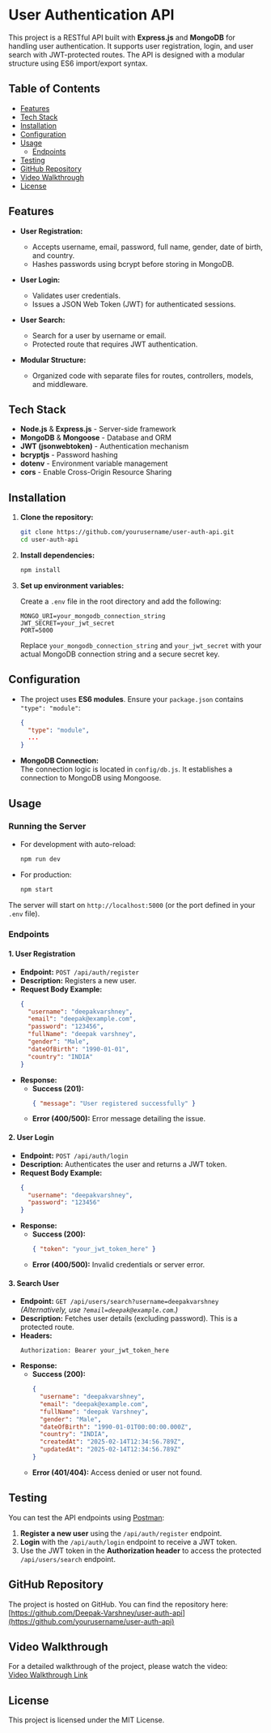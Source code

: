 # User Authentication API

This project is a RESTful API built with **Express.js** and **MongoDB** for handling user authentication. It supports user registration, login, and user search with JWT-protected routes. The API is designed with a modular structure using ES6 import/export syntax.

## Table of Contents

- [Features](#features)
- [Tech Stack](#tech-stack)
- [Installation](#installation)
- [Configuration](#configuration)
- [Usage](#usage)
  - [Endpoints](#endpoints)
- [Testing](#testing)
- [GitHub Repository](#github-repository)
- [Video Walkthrough](#video-walkthrough)
- [License](#license)

## Features

- **User Registration:**  
  - Accepts username, email, password, full name, gender, date of birth, and country.
  - Hashes passwords using bcrypt before storing in MongoDB.

- **User Login:**  
  - Validates user credentials.
  - Issues a JSON Web Token (JWT) for authenticated sessions.

- **User Search:**  
  - Search for a user by username or email.
  - Protected route that requires JWT authentication.

- **Modular Structure:**  
  - Organized code with separate files for routes, controllers, models, and middleware.

## Tech Stack

- **Node.js** & **Express.js** - Server-side framework
- **MongoDB** & **Mongoose** - Database and ORM
- **JWT (jsonwebtoken)** - Authentication mechanism
- **bcryptjs** - Password hashing
- **dotenv** - Environment variable management
- **cors** - Enable Cross-Origin Resource Sharing

## Installation

1. **Clone the repository:**

   ```bash
   git clone https://github.com/yourusername/user-auth-api.git
   cd user-auth-api
   ```

2. **Install dependencies:**

   ```bash
   npm install
   ```

3. **Set up environment variables:**

   Create a `.env` file in the root directory and add the following:

   ```env
   MONGO_URI=your_mongodb_connection_string
   JWT_SECRET=your_jwt_secret
   PORT=5000
   ```

   Replace `your_mongodb_connection_string` and `your_jwt_secret` with your actual MongoDB connection string and a secure secret key.

## Configuration

- The project uses **ES6 modules**. Ensure your `package.json` contains `"type": "module"`:
  ```json
  {
    "type": "module",
    ...
  }
  ```

- **MongoDB Connection:**  
  The connection logic is located in `config/db.js`. It establishes a connection to MongoDB using Mongoose.

## Usage

### Running the Server

- For development with auto-reload:

  ```bash
  npm run dev
  ```

- For production:

  ```bash
  npm start
  ```

The server will start on `http://localhost:5000` (or the port defined in your `.env` file).

### Endpoints

#### 1. **User Registration**

- **Endpoint:** `POST /api/auth/register`
- **Description:** Registers a new user.
- **Request Body Example:**
  ```json
  {
    "username": "deepakvarshney",
    "email": "deepak@example.com",
    "password": "123456",
    "fullName": "deepak varshney",
    "gender": "Male",
    "dateOfBirth": "1990-01-01",
    "country": "INDIA"
  }
  ```
- **Response:**
  - **Success (201):**
    ```json
    { "message": "User registered successfully" }
    ```
  - **Error (400/500):** Error message detailing the issue.

#### 2. **User Login**

- **Endpoint:** `POST /api/auth/login`
- **Description:** Authenticates the user and returns a JWT token.
- **Request Body Example:**
  ```json
  {
    "username": "deepakvarshney",
    "password": "123456"
  }
  ```
- **Response:**
  - **Success (200):**
    ```json
    { "token": "your_jwt_token_here" }
    ```
  - **Error (400/500):** Invalid credentials or server error.

#### 3. **Search User**

- **Endpoint:** `GET /api/users/search?username=deepakvarshney`  
  *(Alternatively, use `?email=deepak@example.com`.)*
- **Description:** Fetches user details (excluding password). This is a protected route.
- **Headers:**
  ```http
  Authorization: Bearer your_jwt_token_here
  ```
- **Response:**
  - **Success (200):**
    ```json
    {
      "username": "deepakvarshney",
      "email": "deepak@example.com",
      "fullName": "deepak Varshney",
      "gender": "Male",
      "dateOfBirth": "1990-01-01T00:00:00.000Z",
      "country": "INDIA",
      "createdAt": "2025-02-14T12:34:56.789Z",
      "updatedAt": "2025-02-14T12:34:56.789Z"
    }
    ```
  - **Error (401/404):** Access denied or user not found.

## Testing

You can test the API endpoints using [Postman](https://www.postman.com/):

1. **Register a new user** using the `/api/auth/register` endpoint.
2. **Login** with the `/api/auth/login` endpoint to receive a JWT token.
3. Use the JWT token in the **Authorization header** to access the protected `/api/users/search` endpoint.

## GitHub Repository

The project is hosted on GitHub. You can find the repository here:  
[https://github.com/Deepak-Varshney/user-auth-api](https://github.com/yourusername/user-auth-api)

## Video Walkthrough

For a detailed walkthrough of the project, please watch the video:  
[Video Walkthrough Link](https://youtube.com)

## License

This project is licensed under the MIT License.
